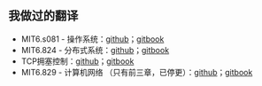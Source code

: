 ## 我做过的翻译

  * MIT6.s081 - 操作系统：[github](https://github.com/huihongxiao/MIT6.S081)；[gitbook](https://mit-public-courses-cn-translatio.gitbook.io/mit6-s081/)
  * MIT6.824 - 分布式系统：[github](https://github.com/huihongxiao/MIT6.824)；[gitbook](https://mit-public-courses-cn-translatio.gitbook.io/mit6-824/)
  * TCP拥塞控制：[github](https://github.com/huihongxiao/TCP-Congestion-Control-A-Systems-Approach)；[gitbook](https://mit-public-courses-cn-translatio.gitbook.io/tcp-congestion-control-a-systems-approach/)
  * MIT6.829 - 计算机网络 （只有前三章，已停更）：[github](https://github.com/huihongxiao/MIT6.829)；[gitbook](https://mit-public-courses-cn-translatio.gitbook.io/mit6.829/)
